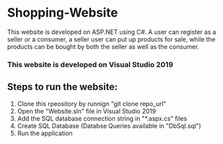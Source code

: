 # Shopping-Website
This website is developed on ASP.NET using C#. A user can register as a seller or a consumer, a seller user can put up products for sale, while the products can be bought by both the seller as well as the consumer.

<h3>This website is developed on Visual Studio 2019</h3>

## Steps to run the website:
<ol>
  <li>Clone this rpeository by runnign "git clone repo_url"</li>
  <li>Open the "Website.sln" file in Visual Studio 2019</li>
  <li>Add the SQL database connection string in "*.aspx.cs" files</li>
  <li>Create SQL Database (Databse Queries available in "DbSql.sql")</li>
  <li>Run the application</li>
</ol>
